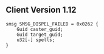 ## Client Version 1.12

```rust,ignore
smsg SMSG_DISPEL_FAILED = 0x0262 {
    Guid caster_guid;    
    Guid target_guid;    
    u32[-] spells;    
}

```
